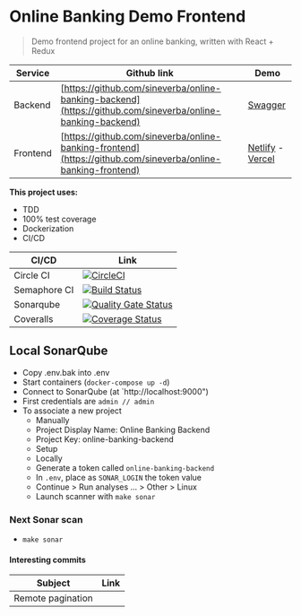 Online Banking Demo Frontend
============================

> Demo frontend project for an online banking, written with React + Redux

| Service | Github link | Demo |
| ------- | ----------- | ---- |
| Backend | [https://github.com/sineverba/online-banking-backend](https://github.com/sineverba/online-banking-backend) | [Swagger](https://online-banking-backend.k2p.it) |
| Frontend | [https://github.com/sineverba/online-banking-frontend](https://github.com/sineverba/online-banking-frontend) | [Netlify](TODO) - [Vercel](TODO) |

__This project uses:__

+ TDD
+ 100% test coverage
+ Dockerization
+ CI/CD

| CI/CD | Link |
| ----- | ---- |
| Circle CI | [![CircleCI](https://circleci.com/gh/sineverba/online-banking-frontend.svg?style=svg)](https://circleci.com/gh/sineverba/online-banking-frontend) |
| Semaphore CI | [![Build Status](https://sineverba.semaphoreci.com/badges/online-banking-frontend.svg)](https://sineverba.semaphoreci.com/projects/online-banking-frontend) |
| Sonarqube | [![Quality Gate Status](https://sonarcloud.io/api/project_badges/measure?project=online-banking-frontend&metric=alert_status)](https://sonarcloud.io/dashboard?id=online-banking-frontend) |
| Coveralls | [![Coverage Status](https://coveralls.io/repos/github/sineverba/online-banking-frontend/badge.svg?branch=master)](https://coveralls.io/github/sineverba/online-banking-frontend?branch=master) |

## Local SonarQube

+ Copy .env.bak into .env
+ Start containers (`docker-compose up -d`)
+ Connect to SonarQube (at `http://localhost:9000")
+ First credentials are `admin // admin`
+ To associate a new project
  + Manually
  + Project Display Name: Online Banking Backend
  + Project Key: online-banking-backend
  + Setup
  + Locally
  + Generate a token called `online-banking-backend`
  + In `.env`, place as `SONAR_LOGIN` the token value
  + Continue > Run analyses ... > Other > Linux
  + Launch scanner with `make sonar`

### Next Sonar scan

+ `make sonar`


#### Interesting commits

| Subject | Link |
| ------- | ---- |
| Remote pagination | |